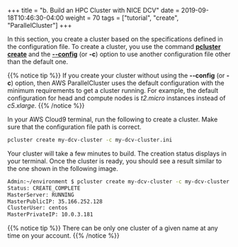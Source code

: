 +++
title = "b. Build an HPC Cluster with NICE DCV"
date = 2019-09-18T10:46:30-04:00
weight = 70
tags = ["tutorial", "create", "ParallelCluster"]
+++

In this section, you create a cluster based on the specifications defined in the configuration file. To create a cluster, you use the command [**pcluster create**](https://docs.aws.amazon.com/parallelcluster/latest/ug/pluster.create.html) and the [**--config**](https://docs.aws.amazon.com/parallelcluster/latest/ug/pluster.create.html#pluster.create.namedarg) (or **-c**) option to use another configuration file other than the default one.

{{% notice tip %}}
If you create your cluster without using the **--config** (or **-c**) option, then AWS ParallelCluster uses the default configuration with the minimum requirements to get a cluster running. For example, the default configuration for head and compute nodes is *t2.micro* instances instead of *c5.xlarge*.
{{% /notice %}}


In your AWS Cloud9 terminal, run the following to create a cluster. Make sure that the configuration file path is correct.

```bash
pcluster create my-dcv-cluster -c my-dcv-cluster.ini
```

Your cluster will take a few minutes to build. The creation status displays in your terminal. Once the cluster is ready, you should see a result similar to the one shown in the following image.

```bash
Admin:~/environment $ pcluster create my-dcv-cluster -c my-dcv-cluster.ini
Status: CREATE_COMPLETE
MasterServer: RUNNING
MasterPublicIP: 35.166.252.128
ClusterUser: centos
MasterPrivateIP: 10.0.3.181
```
<!-- ![ParallelCluster Create](/images/nice-dcv/pcluster-dcv-create.png) -->

{{% notice tip %}}
There can be only one cluster of a given name at any time on your account.
{{% /notice %}}


